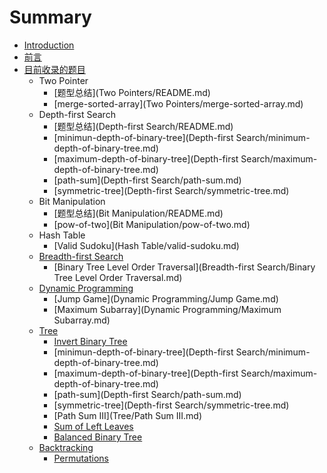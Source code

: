 # Summary

* [Introduction](README.md)
* [前言](前言.md)
* [目前收录的题目](目前收录的题目.md)
  * Two Pointer
    * [题型总结](Two Pointers/README.md)
    * [merge-sorted-array](Two Pointers/merge-sorted-array.md)
  * Depth-first Search
    * [题型总结](Depth-first Search/README.md)
    * [minimun-depth-of-binary-tree](Depth-first Search/minimum-depth-of-binary-tree.md)
    * [maximum-depth-of-binary-tree](Depth-first Search/maximum-depth-of-binary-tree.md)
    * [path-sum](Depth-first Search/path-sum.md)
    * [symmetric-tree](Depth-first Search/symmetric-tree.md)
  * Bit Manipulation
    * [题型总结](Bit Manipulation/README.md)
    * [pow-of-two](Bit Manipulation/pow-of-two.md)
  * Hash Table
    * [Valid Sudoku](Hash Table/valid-sudoku.md)
  * [Breadth-first Search](breadth-first-search.md)
    * [Binary Tree Level Order Traversal](Breadth-first Search/Binary Tree Level Order Traversal.md)
  * [Dynamic Programming](dynamic-programming.md)
    * [Jump Game](Dynamic Programming/Jump Game.md)
    * [Maximum Subarray](Dynamic Programming/Maximum Subarray.md)
  * [Tree](tree.md)
    * [Invert Binary Tree](Tree/invert-binary-tree.md)
    * [minimun-depth-of-binary-tree](Depth-first Search/minimum-depth-of-binary-tree.md)
    * [maximum-depth-of-binary-tree](Depth-first Search/maximum-depth-of-binary-tree.md)
    * [path-sum](Depth-first Search/path-sum.md)
    * [symmetric-tree](Depth-first Search/symmetric-tree.md)
    * [Path Sum III](Tree/Path Sum III.md)
    * [Sum of Left Leaves](Tree/sum-of-left-leaves.md)
    * [Balanced Binary Tree](Tree/balanced-binary-tree.md)
  * [Backtracking](backtracking.md)
    * [Permutations](backtracking/permutations.md)



